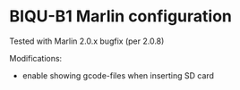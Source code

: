 # BIQU-B1 Marlin configuration

Tested with Marlin 2.0.x bugfix (per 2.0.8)

Modifications:
- enable showing gcode-files when inserting SD card
